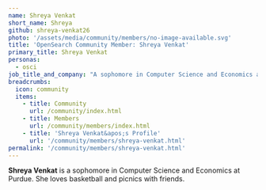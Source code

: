 ```yaml
---
name: Shreya Venkat
short_name: Shreya
github: shreya-venkat26
photo: '/assets/media/community/members/no-image-available.svg'
title: 'OpenSearch Community Member: Shreya Venkat'
primary_title: Shreya Venkat
personas:
  - osci
job_title_and_company: "A sophomore in Computer Science and Economics at Purdue"
breadcrumbs:
  icon: community
  items:
    - title: Community
      url: /community/index.html
    - title: Members
      url: /community/members/index.html
    - title: 'Shreya Venkat&apos;s Profile'
      url: '/community/members/shreya-venkat.html'
permalink: '/community/members/shreya-venkat.html'
---
```


**Shreya Venkat** is a sophomore in Computer Science and Economics at Purdue. She loves basketball and picnics with friends.